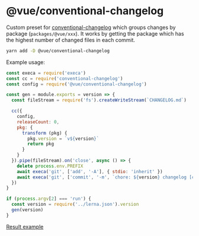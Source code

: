 # @vue/conventional-changelog

Custom preset for [conventional-changelog](https://github.com/conventional-changelog/conventional-changelog/) which groups changes by package (`packages/@vue/xxx`). It works by getting the package which has the highest number of changed files in each commit.

```bash
yarn add -D @vue/conventional-changelog
```

Example usage:

```js
const execa = require('execa')
const cc = require('conventional-changelog')
const config = require('@vue/conventional-changelog')

const gen = module.exports = version => {
  const fileStream = require('fs').createWriteStream(`CHANGELOG.md`)

  cc({
    config,
    releaseCount: 0,
    pkg: {
      transform (pkg) {
        pkg.version = `v${version}`
        return pkg
      }
    }
  }).pipe(fileStream).on('close', async () => {
    delete process.env.PREFIX
    await execa('git', ['add', '-A'], { stdio: 'inherit' })
    await execa('git', ['commit', '-m', `chore: ${version} changelog [ci skip]`], { stdio: 'inherit' })
  })
}

if (process.argv[2] === 'run') {
  const version = require('../lerna.json').version
  gen(version)
}
```

[Result example](https://gist.github.com/Akryum/3cc2e3afaf5f7e730a3b9648b7ce4133)
